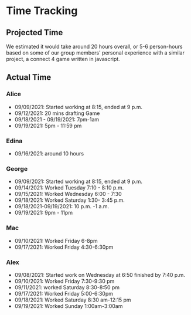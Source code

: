# Time Tracking

## Projected Time

We estimated it would take around 20 hours overall, or 5-6 person-hours based on some of our group members' personal experience with a similar project, a connect 4 game written in javascript.

## Actual Time

### Alice

- 09/09/2021: Started working at 8:15, ended at 9 p.m.
- 09/12/2021: 20 mins drafting Game
- 09/18/2021 - 09/19/2021: 7pm-1am
- 09/19/2021: 5pm - 11:59 pm

### Edina

- 09/16/2021: around 10 hours


### George

- 09/09/2021: Started working at 8:15, ended at 9 p.m.
- 09/14/2021: Worked Tuesday 7:10 - 8:10 p.m.
- 09/15/2021: Worked Wednesday 6:00 - 7:30
- 09/18/2021: Worked Saturday 1:30- 3:45 p.m.
- 09/18/2021-09/19/2021: 10 p.m. -1 a.m.
- 09/19/2021: 9pm - 11pm


### Mac

- 09/10/2021: Worked Friday 6-8pm
- 09/17/2021: Worked Friday 4:30-6:30pm

### Alex

- 09/08/2021: Started work on Wednesday at 6:50 finished by 7:40 p.m.
- 09/10/2021: Worked Friday 7:30-9:30 pm
- 09/11/2021: worked Saturday 8:30-8:50 pm
- 09/17/2021: Worked Friday 5:00-6:30pm
- 09/18/2021: Worked Saturday 8:30 am-12:15 pm
- 09/19/2021: Worked Sunday 1:00am-3:00am

